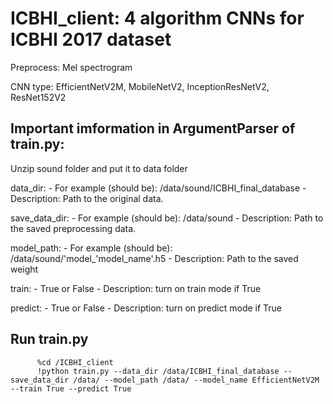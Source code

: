 # ICBHI_client: 4 algorithm CNNs for ICBHI 2017 dataset
Preprocess:  Mel spectrogram

CNN type: EfficientNetV2M, MobileNetV2, InceptionResNetV2, ResNet152V2

## Important imformation in ArgumentParser of train.py:
Unzip sound folder and put it to data folder

data_dir: - For example (should be): /data/sound/ICBHI_final_database
          - Description: Path to the original data.
          
save_data_dir: - For example (should be): /data/sound
               - Description: Path to the saved preprocessing data.
               
model_path: - For example (should be): /data/sound/'model_'model_name'.h5
            - Description: Path to the saved weight
            
train: - True or False
       - Description: turn on train mode if True
       
predict: - True or False
         - Description: turn on predict mode if True
            
## Run train.py
          %cd /ICBHI_client
          !python train.py --data_dir /data/ICBHI_final_database --save_data_dir /data/ --model_path /data/ --model_name EfficientNetV2M --train True --predict True 
               
